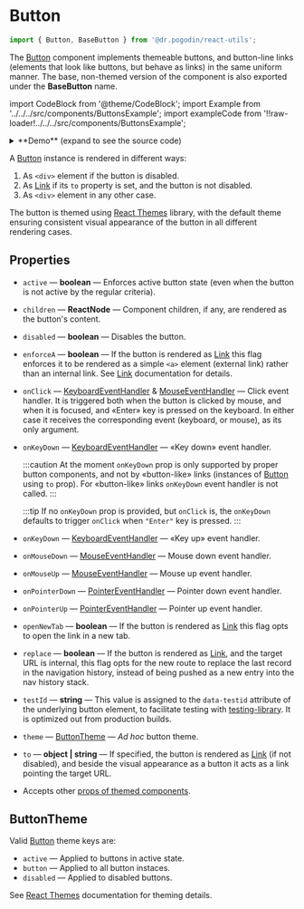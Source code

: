 # Button

```jsx
import { Button, BaseButton } from '@dr.pogodin/react-utils';
```

The [Button] component implements themeable buttons, and button-line links
(elements that look like buttons, but behave as links) in the same uniform
manner. The base, non-themed version of the component is also exported under
the **BaseButton** name.

import CodeBlock from '@theme/CodeBlock';
import Example from '../../../src/components/ButtonsExample';
import exampleCode from '!!raw-loader!../../../src/components/ButtonsExample';

<details>
<summary>**Demo** (expand to see the source code)<br /><Example /></summary>
<CodeBlock className="language-jsx">{exampleCode}</CodeBlock>
</details>

A [Button] instance is rendered in different ways:
1.  As `<div>` element if the button is disabled.
2.  As [Link] if its `to` property is set, and the button is not disabled.
3.  As `<div>` element in any other case.

The button is themed using [React Themes] library, with the default theme
ensuring consistent visual appearance of the button in all different rendering
cases.

## Properties
- `active` &mdash; **boolean** &mdash; Enforces active button state (even when the button is
  not active by the regular criteria).
- `children` &mdash; **ReactNode** &mdash; Component children, if any, are rendered as
  the button's content.
- `disabled` &mdash; **boolean** &mdash; Disables the button.
- `enforceA` &mdash; **boolean** &mdash; If the button is rendered as [Link] this flag
  enforces it to be rendered as a simple `<a>` element (external link) rather
  than an internal link. See [Link] documentation for details.

- `onClick` &mdash; [KeyboardEventHandler] & [MouseEventHandler] &mdash;
  Click event handler. It is triggered both when the button is clicked by mouse,
  and when it is focused, and &laquo;Enter&raquo; key is pressed on the keyboard.
  In either case it receives the corresponding event (keyboard, or mouse), as its
  only argument.

- `onKeyDown` &mdash; [KeyboardEventHandler] &mdash; &laquo;Key down&raquo;
  event handler.

  :::caution
  At the moment `onKeyDown` prop is only supported by proper button components,
  and not by &laquo;button-like&raquo; links (instances of [Button] using `to`
  prop). For &laquo;button-like&raquo; links `onKeyDown` event handler is not
  called.
  :::

  :::tip
  If no `onKeyDown` prop is provided, but `onClick` is, the `onKeyDown` defaults
  to trigger `onClick` when `"Enter"` key is pressed.
  :::

- `onKeyDown` &mdash; [KeyboardEventHandler] &mdash; &laquo;Key up&raquo; event handler.

- `onMouseDown` &mdash; [MouseEventHandler] &mdash; Mouse down event handler.

- `onMouseUp` &mdash; [MouseEventHandler] &mdash; Mouse up event handler.

- `onPointerDown` &mdash; [PointerEventHandler] &mdash; Pointer down event
  handler.

- `onPointerUp` &mdash; [PointerEventHandler] &mdash; Pointer up event handler.

- `openNewTab` &mdash; **boolean** &mdash; If the button is rendered as [Link] this flag
  opts to open the link in a new tab.
- `replace` &mdash; **boolean** &mdash; If the button is rendered as [Link], and the target
  URL is internal, this flag opts for the new route to replace the last record
  in the navigation history, instead of being pushed as a new entry into the nav
  history stack.

- `testId` &mdash; **string** &mdash; This value is assigned to
  the `data-testid` attribute of the underlying button element,
  to facilitate testing with [testing-library]. It is optimized out from
  production builds.

- `theme` &mdash; [ButtonTheme](#buttontheme) &mdash; _Ad hoc_ button theme.
- `to` &mdash; **object | string** &mdash; If specified, the button is rendered as [Link]
  (if not disabled), and beside the visual appearance as a button it acts as
  a link pointing the target URL.
- Accepts other
  [props of themed components](https://dr.pogodin.studio/docs/react-themes/docs/api/components#themedcomponent).

## ButtonTheme

Valid [Button] theme keys are:

- `active` &mdash; Applied to buttons in active state.
- `button` &mdash; Applied to all button instaces.
- `disabled` &mdash; Applied to disabled buttons.

See [React Themes] documentation for theming details.

[Button]: /docs/api/components/button
[KeyboardEventHandler]: https://react.dev/reference/react-dom/components/common#keyboardevent-handler
[Link]: /docs/api/components/link
[MouseEventHandler]: https://react.dev/reference/react-dom/components/common#mouseevent-handler
[PointerEventHandler]: https://react.dev/reference/react-dom/components/common#pointerevent-handler
[React Themes]: https://dr.pogodin.studio/docs/react-themes
[testing-library]: https://testing-library.com
